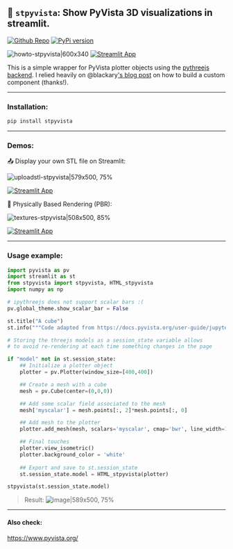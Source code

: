 ## 🧊 `stpyvista`: Show PyVista 3D visualizations in streamlit.
<a href="https://github.com/edsaac/streamlit-PyVista-viewer"><img alt="Github Repo" src="https://img.shields.io/static/v1?label=&message=Check repository&color=black&logo=github"></a> [![PyPi version](https://badgen.net/pypi/v/stpyvista/)](https://pypi.org/project/stpyvista/)

![howto-stpyvista|600x340](upload://AdaTZTB4w7T8b2b2ERcmwazK7Dm.gif)
[![Streamlit App](https://static.streamlit.io/badges/streamlit_badge_black_white.svg)](https://edsaac-stpyvista-tests-howtouse-stpyvista-2p9u5r.streamlitapp.com/)

This is a simple wrapper for PyVista plotter objects using the [pythreejs backend](https://docs.pyvista.org/user-guide/jupyter/pythreejs.html). I relied heavily on @blackary['s blog post](https://blog.streamlit.io/how-to-build-your-own-streamlit-component/) on how to build a custom component (thanks!). 

****
### Installation:
```sh
pip install stpyvista 
```
****
### Demos:

📤 Display your own STL file on Streamlit: 

![uploadstl-stpyvista|579x500, 75%](upload://wRjAqCvikVhY09MI5YqeC6i6T0N.gif)


[![Streamlit App](https://static.streamlit.io/badges/streamlit_badge_black_white.svg)](https://edsaac-stpyvista-tests-uploadstl-stpyvista-pqlypk.streamlitapp.com/)

🍞 Physically Based Rendering (PBR):

![textures-stpyvista|508x500, 85%](upload://keGT0Vs62ZrFJy6HYbegcuWIgtE.gif)


[![Streamlit App](https://static.streamlit.io/badges/streamlit_badge_black_white.svg)](https://edsaac-stpyvista-tests-textures-stpyvista-j3ovua.streamlitapp.com/)

****
### Usage example:
```python
import pyvista as pv
import streamlit as st
from stpyvista import stpyvista, HTML_stpyvista
import numpy as np

# ipythreejs does not support scalar bars :(
pv.global_theme.show_scalar_bar = False

st.title("A cube")
st.info("""Code adapted from https://docs.pyvista.org/user-guide/jupyter/pythreejs.html#scalars-support""")

# Storing the threejs models as a session_state variable allows
# to avoid re-rendering at each time something changes in the page

if "model" not in st.session_state:    
    ## Initialize a plotter object
    plotter = pv.Plotter(window_size=[400,400])

    ## Create a mesh with a cube 
    mesh = pv.Cube(center=(0,0,0))

    ## Add some scalar field associated to the mesh
    mesh['myscalar'] = mesh.points[:, 2]*mesh.points[:, 0]

    ## Add mesh to the plotter
    plotter.add_mesh(mesh, scalars='myscalar', cmap='bwr', line_width=1)

    ## Final touches
    plotter.view_isometric()
    plotter.background_color = 'white'
    
    ## Export and save to st.session_state
    st.session_state.model = HTML_stpyvista(plotter)

stpyvista(st.session_state.model)
```
> Result: 
> ![image|589x500, 75%](upload://kkkuz7VbI8WBVUrT3uAUMw00OiT.png)

****
#### Also check:
https://www.pyvista.org/



